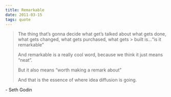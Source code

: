```yaml
---
title: Remarkable
date: 2011-03-15
tags: quote
---
```


> The thing that’s gonna decide what get’s talked about what gets done, what gets changed, what gets purchased, what gets > built is…“is it remarkable”
>
> And remarkable is a really cool word, because we think it just means “neat”.
>
> But it also means “worth making a remark about”
>
> And that is the essence of where idea diffusion is going.

\- Seth Godin
